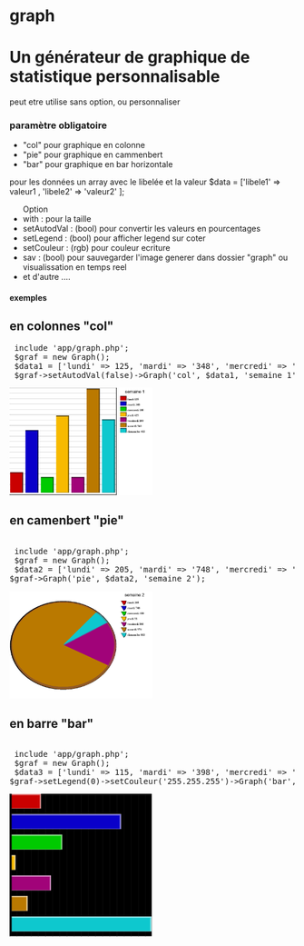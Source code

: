 # graph
<!DOCTYPE html>
<html>
 <body>
<h1>Un générateur de graphique de statistique personnalisable</h1>
<p>
peut etre utilise sans option, ou personnaliser
</p>
  <h3>paramètre obligatoire</h3>
  <ul>
   <li>"col" pour graphique en colonne</li>
   <li>"pie" pour graphique en cammenbert</li>
   <li>"bar" pour graphique en bar horizontale</li>
  </ul>
  pour les données un array avec le libelée et la valeur
  $data = ['libele1' => valeur1 , 'libele2' => 'valeur2' ];
  <p>
  <ul> Option
   <li>with : pour la taille</li>
   <li>setAutodVal : (bool) pour convertir les valeurs en pourcentages</li>
   <li>setLegend : (bool) pour afficher legend sur coter</li>
   <li>setCouleur : (rgb) pour couleur ecriture</li>
   <li>sav : (bool) pour sauvegarder l'image generer dans dossier "graph" ou visualissation en temps reel</li>
	  <li>et d'autre ....</li>
  </ul>
  </p>
 <h4>exemples </h4>
 <h2 dir="auto"> en colonnes "col"</h2>
 
 <pre>
 include 'app/graph.php';
 $graf = new Graph();
 $data1 = ['lundi' => 125, 'mardi' => '348', 'mercredi' => '100', 'jeudi' => 425, 'vendredi' => 100, 'samedi' => '568', 'dimanche' => 405];
 $graf->setAutodVal(false)->Graph('col', $data1, 'semaine 1');</pre>
<img src="/graph/semaine-1.png" style="width: 50%;" alt="graph1"> 

 <br />
      <h2 dir="auto"> en camenbert "pie"</h2>
<pre> 
 include 'app/graph.php';
 $graf = new Graph();
 $data2 = ['lundi' => 205, 'mardi' => '748', 'mercredi' => '400', 'jeudi' => 55, 'vendredi' => 500, 'samedi' => '578', 'dimanche' => 805];
$graf->Graph('pie', $data2, 'semaine 2'); </pre>
<img src="/graph/semaine-2.png" style="width: 50%;" alt="graph2"> 
 <br />
      <h2 dir="auto"> en barre "bar"</h2>
<pre> 
 include 'app/graph.php';
 $graf = new Graph();
 $data3 = ['lundi' => 115, 'mardi' => '398', 'mercredi' => '190', 'jeudi' => 25, 'vendredi' => 150, 'samedi' => '68', 'dimanche' => 505];
$graf->setLegend(0)->setCouleur('255.255.255')->Graph('bar', $data3, 'semaine 3');</pre>
<img src="graph/semaine-3.png" style="width: 50%;" alt="graph3"> 
	</body>
</html>
